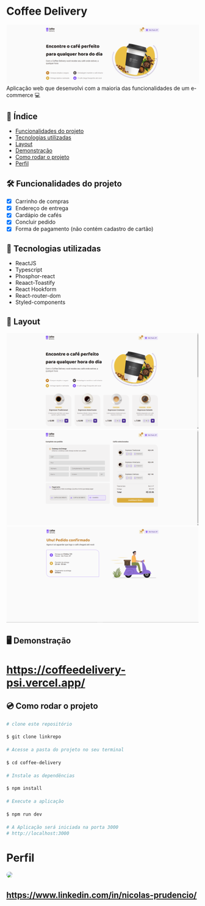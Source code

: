 # Coffee Delivery

![App Home Page](./src/assets/layout/coffee.png)
Aplicação web que desenvolvi com a maioria das funcionalidades de um e-commerce 💻

## 📄 Índice 

- <a href="#Funcionalidades do projeto">Funcionalidades do projeto</a>
- <a href="#Tecnologias utilizadas">Tecnologias utilizadas</a>
- <a href="#Layout">Layout</a>
- <a href="#Demonstração">Demonstração</a>
- <a href="#Como rodar o projeto">Como rodar o projeto</a>
- <a href="#perfil">Perfil</a>

## 🛠 Funcionalidades do projeto

- [x] Carrinho de compras
- [x] Endereço de entrega
- [x] Cardápio de cafés
- [x] Concluir pedido
- [x] Forma de pagamento (não contém cadastro de cartão)

## 📲 Tecnologias utilizadas

- ReactJS
- Typescript
- Phosphor-react
- Reaact-Toastify
- React Hookform
- React-router-dom
- Styled-components

## 🧱 Layout

![Home-Page](./src//assets/layout/coffee_d.png)
![Shopping-cart](./src/assets/layout/coffee_d2.png)
![Concluded-order](./src/assets/layout/coffee_d3.png)

## 🖥 Demonstração

# https://coffeedelivery-psi.vercel.app/

## 💿 Como rodar o projeto

```bash
# clone este repositório

$ git clone linkrepo

# Acesse a pasta do projeto no seu terminal

$ cd coffee-delivery

# Instale as dependências

$ npm install

# Execute a aplicação

$ npm run dev

# A Aplicação será iniciada na porta 3000
# http://localhost:3000

```

# Perfil

<img style="clip-path: circle(); width: 150px" src="https://media.licdn.com/dms/image/D4D03AQHiXAJATNSfuQ/profile-displayphoto-shrink_800_800/0/1679009931618?e=1689811200&v=beta&t=jSzkq18Z68P84ZnZAS3DPrijeQ03VzsVSrhVuTxTTks" />

## https://www.linkedin.com/in/nicolas-prudencio/